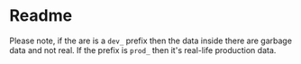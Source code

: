 # Readme
Please note, if the are is a ``dev_`` prefix then the data inside there are garbage data and not real. If the prefix is ``prod_`` then it's real-life production data.
